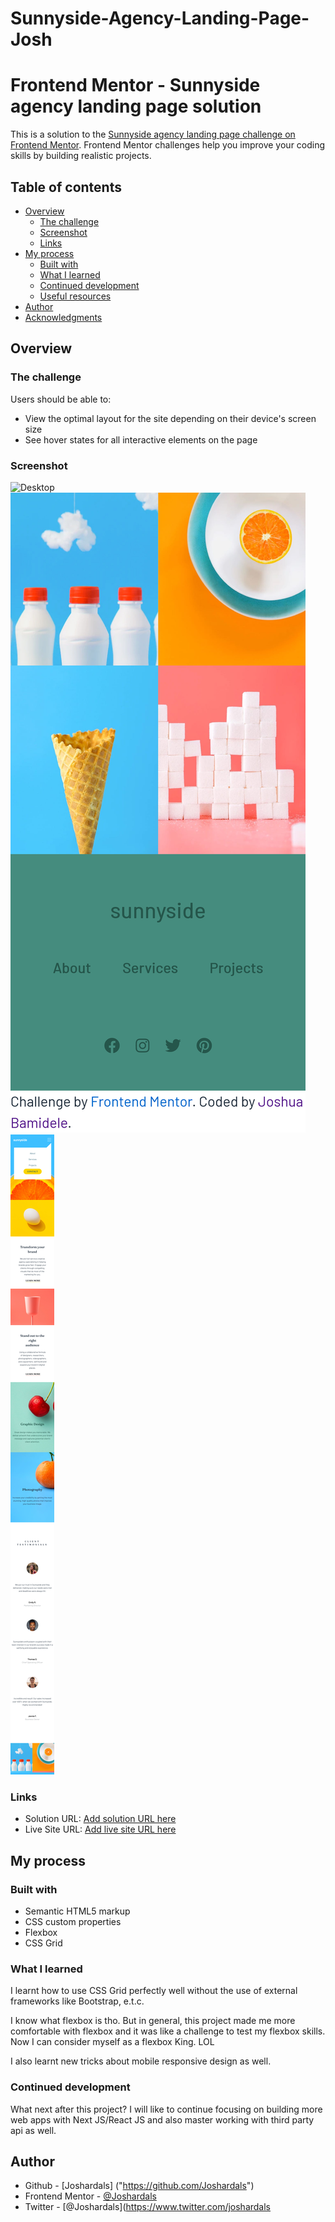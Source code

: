 # Sunnyside-Agency-Landing-Page-Josh
# Frontend Mentor - Sunnyside agency landing page solution

This is a solution to the [Sunnyside agency landing page challenge on Frontend Mentor](https://www.frontendmentor.io/challenges/sunnyside-agency-landing-page-7yVs3B6ef). Frontend Mentor challenges help you improve your coding skills by building realistic projects.

## Table of contents

- [Overview](#overview)
  - [The challenge](#the-challenge)
  - [Screenshot](#screenshot)
  - [Links](#links)
- [My process](#my-process)
  - [Built with](#built-with)
  - [What I learned](#what-i-learned)
  - [Continued development](#continued-development)
  - [Useful resources](#useful-resources)
- [Author](#author)
- [Acknowledgments](#acknowledgments)

## Overview

### The challenge

Users should be able to:

- View the optimal layout for the site depending on their device's screen size
- See hover states for all interactive elements on the page

### Screenshot

![Desktop](./screenshots/desktop_screenshot.png) 
![Mobile](./screenshots/mobile_screenshot.png) 
![Mobile](./screenshots/mobile_screenshot2.png) 


### Links

- Solution URL: [Add solution URL here](https://your-solution-url.com)
- Live Site URL: [Add live site URL here](https://your-live-site-url.com)


## My process

### Built with

- Semantic HTML5 markup
- CSS custom properties
- Flexbox
- CSS Grid


### What I learned

I learnt how to use CSS Grid perfectly well without the use of external frameworks like Bootstrap, e.t.c. 

I know what flexbox is tho. But in general, this project made me more comfortable with flexbox and it was like a challenge to test my flexbox skills. Now I can consider myself as a flexbox King. LOL 

I also learnt new tricks about mobile responsive design as well.  


### Continued development

What next after this project? I will like to continue focusing on building more web apps with Next JS/React JS and also master working with third party api as well. 


## Author

- Github - [Joshardals] ("https://github.com/Joshardals")
- Frontend Mentor - [@Joshardals](https://www.frontendmentor.io/profile/Joshardals)
- Twitter - [@Joshardals](https://www.twitter.com/joshardals
